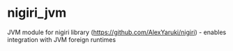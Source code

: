 # nigiri_jvm

JVM module for nigiri library (https://github.com/AlexYaruki/nigiri) - enables integration with JVM foreign runtimes         
